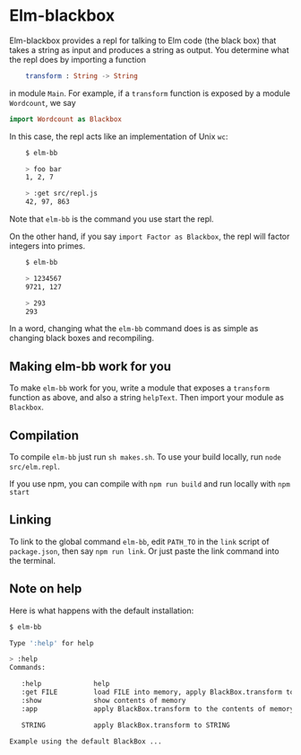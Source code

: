 # Elm-blackbox

Elm-blackbox provides a repl for talking to Elm code
(the black box) that takes a string as input and produces a string
as output. You determine what the repl does by importing
a function

```elm
    transform : String -> String
```

in module `Main`.  For example, if a `transform` function
is exposed by a module `Wordcount`, we say

```elm
import Wordcount as Blackbox
```
In this case, the repl acts like an implementation  of Unix `wc`:


```bash
    $ elm-bb

    > foo bar
    1, 2, 7

    > :get src/repl.js
    42, 97, 863
```

Note that `elm-bb` is the command you use start the repl.

On the other hand, if you say `import Factor as Blackbox`,
the repl will factor integers into primes.

```bash
    $ elm-bb

    > 1234567
    9721, 127

    > 293
    293
```

In a word, changing what the `elm-bb` command does is as
simple as changing black boxes and recompiling.

## Making elm-bb work for you

To make `elm-bb` work for you, write  a module that exposes
a `transform` function as above, and also a string `helpText`.
Then import your module as `Blackbox`.


## Compilation

To compile `elm-bb` just run `sh makes.sh`.  To use your build locally,
run `node src/elm.repl`.

If you use npm, you can compile with `npm run build` and run locally with `npm start`


## Linking

To link to the global command  `elm-bb`, edit `PATH_TO` in the `link` script
of `package.json`, then say `npm run link`.  Or just paste the link command
into the terminal.

## Note on help

Here is what happens with the default installation:

```bash
$ elm-bb

Type ':help' for help

> :help
Commands:

   :help             help
   :get FILE         load FILE into memory, apply BlackBox.transform to it
   :show             show contents of memory
   :app              apply BlackBox.transform to the contents of memory

   STRING            apply BlackBox.transform to STRING

Example using the default BlackBox ...
```

